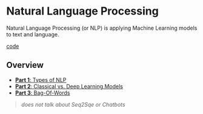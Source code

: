 # Natural Language Processing
Natural Language Processing (or NLP) is applying Machine Learning models to text and language.

[code](https://github.com/EricChoii/ai-boot-camp/blob/main/ai/nlp/natural_language_processing.ipynb)

## Overview
- [**Part 1**: Types of NLP](https://github.com/EricChoii/ai-boot-camp/blob/main/ai/nlp/types-of-nlp.md)
- [**Part 2**: Classical vs. Deep Learning Models](https://github.com/EricChoii/ai-boot-camp/blob/main/ai/nlp/classical-vs-dl.md)
- [**Part 3**: Bag-Of-Words](https://github.com/EricChoii/ai-boot-camp/blob/main/ai/nlp/bag-of-words.md)

> *does not talk about Seq2Sqe or Chatbots*

